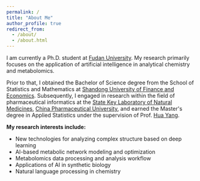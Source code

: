 ```yaml
---
permalink: /
title: "About Me"
author_profile: true
redirect_from: 
  - /about/
  - /about.html
---
```


I am currently a Ph.D. student at [Fudan University](https://www.fudan.edu.cn/). My research primarily focuses on the application of artificial intelligence in analytical chemistry and metabolomics.

Prior to that, I obtained the Bachelor of Science degree from the School of Statistics and Mathematics at [Shandong University of Finance and Economics](https://www.sdufe.edu.cn/). Subsequently, I engaged in research within the field of pharmaceutical informatics at the [State Key Laboratory of Natural Medicines](https://sklnm.cpu.edu.cn/), [China Pharmaceutical University](https://www.cpu.edu.cn/), and earned the Master's degree in Applied Statistics under the supervision of Prof. [Hua Yang](https://ygl.cpu.edu.cn/gmis5/dsfc/dsfcgrxx/D84FD2ED7B95527E0C23D4E3DC685EE6).

<strong>My research interests include:</strong>
</p>
  
<ul>
<li>New technologies for analyzing complex structure based on deep learning</li>
<li>AI-based metabolic network modeling and optimization</li>
<li>Metabolomics data processing and analysis workflow</li>
<li>Applications of AI in synthetic biology</li>
<li>Natural language processing in chemistry</li>
</ul>
